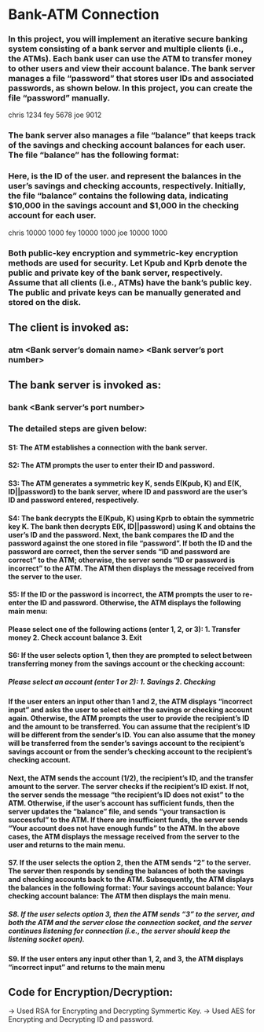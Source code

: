 # Bank-ATM Connection 

### In this project, you will implement an iterative secure banking system consisting of a bank server and multiple clients (i.e., the ATMs). Each bank user can use the ATM to transfer money to other users and view their account balance. The bank server manages a file “password” that stores user IDs and associated passwords, as shown below. In this project, you can create the file “password” manually.

chris 1234 
fey 5678 
joe 9012

### The bank server also manages a file “balance” that keeps track of the savings and checking account balances for each user. The file “balance” has the following format:

<user-id> <saving-balance> <checking-balance>

### Here, <user-id> is the ID of the user. <saving-balance> and <checking-balance> represent the balances in the user’s savings and checking accounts, respectively. Initially, the file “balance” contains the following data, indicating $10,000 in the savings account and $1,000 in the checking account for each user.

chris 10000 1000
fey 10000 1000
joe 10000 1000

### Both public-key encryption and symmetric-key encryption methods are used for security. Let Kpub and Kprb denote the public and private key of the bank server, respectively. Assume that all clients (i.e., ATMs) have the bank’s public key. The public and private keys can be manually generated and stored on the disk. 

## The client is invoked as:
### atm <Bank server’s domain name> <Bank server’s port number> 
## The bank server is invoked as:
### bank <Bank server’s port number>

### The detailed steps are given below:
#### S1: The ATM establishes a connection with the bank server.
#### S2: The ATM prompts the user to enter their ID and password.
#### S3: The ATM generates a symmetric key K, sends E(Kpub, K) and E(K, ID||password) to the bank server, where ID and password are the user’s ID and password entered, respectively.
#### S4: The bank decrypts the E(Kpub, K) using Kprb to obtain the symmetric key K. The bank then decrypts E(K, ID||password) using K and obtains the user’s ID and the password. Next, the bank compares the ID and the password against the one stored in file “password”. If both the ID and the password are correct, then the server sends “ID and password are correct” to the ATM; otherwise, the server sends “ID or password is incorrect” to the ATM. The ATM then displays the message received from the server to the user.
#### S5: If the ID or the password is incorrect, the ATM prompts the user to re-enter the ID and password. Otherwise, the ATM displays the following main menu: 
####     Please select one of the following actions (enter 1, 2, or 3): 1. Transfer money 2. Check account balance 3. Exit
#### S6: If the user selects option 1, then they are prompted to select between transferring money from the  savings account or the checking account:
#####    Please select an account (enter 1 or 2): 1. Savings 2. Checking
#### If the user enters an input other than 1 and 2, the ATM displays “incorrect input” and asks the user to select either the savings or checking account again. Otherwise, the ATM prompts the user to provide the recipient’s ID and the amount to be transferred. You can assume that the recipient’s ID will be different from the sender’s ID. You can also assume that the money will be transferred from the sender’s savings account to the recipient’s savings account or from the sender’s checking account to the recipient’s checking account.
#### Next, the ATM sends the account (1/2), the recipient’s ID, and the transfer amount to the server. The server checks if the recipient’s ID exist. If not, the server sends the message “the recipient’s ID does not exist” to the ATM. Otherwise, if the user’s account has sufficient funds, then the server updates the “balance” file, and sends “your transaction is successful” to the ATM. If there are insufficient funds, the server sends “Your account does not have enough funds” to the ATM. In the above cases, the ATM displays the message received from the server to the user and returns to the main menu.
#### S7. If the user selects the option 2, then the ATM sends “2” to the server. The server then responds by sending the balances of both the savings and checking accounts back to the ATM. Subsequently, the ATM displays the balances in the following format: Your savings account balance: <amount> Your checking account balance: <amount> The ATM then displays the main menu.
##### S8. If the user selects option 3, then the ATM sends “3” to the server, and both the ATM and the server close the connection socket, and the server continues listening for connection (i.e., the server should keep the listening socket open).
#### S9. If the user enters any input other than 1, 2, and 3, the ATM displays “incorrect input” and returns to the main menu

## Code for Encryption/Decryption:
   -> Used RSA for Encrypting and Decrypting Symmertic Key.
   -> Used AES for Encrypting and Decrypting ID and password.
